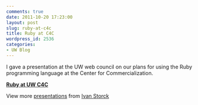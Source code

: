 ```yaml
---
comments: true
date: 2011-10-20 17:23:00
layout: post
slug: ruby-at-c4c
title: Ruby at C4C
wordpress_id: 2536
categories:
- UW Blog
---
```


I gave a presentation at the UW web council on our plans for using the Ruby programming language at the Center for Commercialization.





**[Ruby at UW C4C](http://www.slideshare.net/ivanoats/ruby-presso-web-council)**

View more [presentations](http://www.slideshare.net/) from [Ivan Storck](http://www.slideshare.net/ivanoats)




